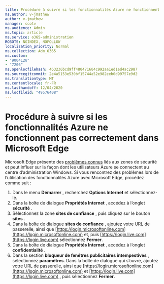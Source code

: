 ```yaml
---
title: Procédure à suivre si les fonctionnalités Azure ne fonctionnent pas correctement dans Microsoft Edge
ms.author: v-jmathew
author: v-jmathew
manager: scotv
ms.audience: Admin
ms.topic: article
ms.service: o365-administration
ROBOTS: NOINDEX, NOFOLLOW
localization_priority: Normal
ms.collection: Adm_O365
ms.custom:
- "9004128"
- "7206"
ms.openlocfilehash: 463236bcd9ff480471604c992aa1ed1ed4ac2987
ms.sourcegitcommit: 2e4a5153e530bf15744a52e982eeb0d99757e9d2
ms.translationtype: MT
ms.contentlocale: fr-FR
ms.lasthandoff: 12/04/2020
ms.locfileid: "49576408"
---
```

# <a name="what-to-do-if-azure-features-dont-work-properly-in-microsoft-edge"></a>Procédure à suivre si les fonctionnalités Azure ne fonctionnent pas correctement dans Microsoft Edge

Microsoft Edge présente des [problèmes connus](https://go.microsoft.com/fwlink/?linkid=2140608) liés aux zones de sécurité et peut influer sur la façon dont les utilisateurs Azure se connectent au centre d’administration Windows. Si vous rencontrez des problèmes lors de l’utilisation des fonctionnalités Azure avec Microsoft Edge, procédez comme suit :

1. Dans le menu **Démarrer** , recherchez **Options Internet** et sélectionnez-le.
2. Dans la boîte de dialogue **Propriétés Internet** , accédez à l’onglet **sécurité** .
3. Sélectionnez la zone **sites de confiance** , puis cliquez sur le bouton **sites** .
4. Dans la boîte de dialogue **sites de confiance** , ajoutez votre URL de passerelle, ainsi que [https://login.microsoftonline.com](https://login.microsoftonline.com) et, puis [https://login.live.com](https://login.live.com) sélectionnez **Fermer**.
5. Dans la boîte de dialogue **Propriétés Internet** , accédez à l’onglet **confidentialité** .
6. Dans la section **bloqueur de fenêtres publicitaires intempestives** , sélectionnez **paramètres**. Dans la boîte de dialogue qui s’ouvre, ajoutez votre URL de passerelle, ainsi que [https://login.microsoftonline.com](https://login.microsoftonline.com) et [https://login.live.com](https://login.live.com) , puis sélectionnez **Fermer**.
